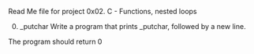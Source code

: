 Read Me file for project 
0x02. C - Functions, nested loops

0. _putchar
Write a program that prints _putchar, followed by a new line.

The program should return 0

